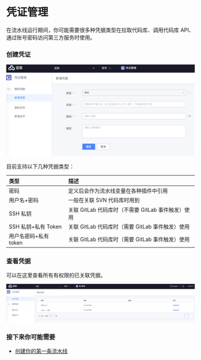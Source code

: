 # 凭证管理

在流水线运行期间，你可能需要很多种凭据类型在拉取代码库、调用代码库 API、通过账号密码访问第三方服务时使用。

### 创建凭证

![](../.gitbook/assets/image%20%284%29.png)

目前支持以下几种凭据类型：

| 类型 | 描述 |
| :--- | :--- |
| 密码 | 定义后会作为流水线变量在各种插件中引用 |
| 用户名+密码 | 一般在关联 SVN 代码库时用到 |
| SSH 私钥 | 关联 GitLab 代码库时（不需要 GitLab 事件触发）使用 |
| SSH 私钥+私有 Token | 关联 GitLab 代码库时（需要 GitLab 事件触发）使用 |
| 用户名密码+私有 token | 关联 GitLab 代码库时（需要 GitLab 事件触发）使用 |

### 查看凭据

可以在这里查看所有有权限的已关联凭据。

![](../.gitbook/assets/image%20%2826%29.png)

### 接下来你可能需要 <a id="&#x63A5;&#x4E0B;&#x6765;&#x4F60;&#x53EF;&#x80FD;&#x9700;&#x8981;"></a>

* [创建你的第一条流水线](../tutorials/create-first-pipeline.md)

